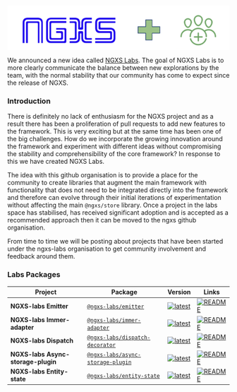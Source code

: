 <p align="center">
   <img src="../assets/ngxs-labs.png" align="center" />
</p>

We announced a new idea called [NGXS Labs](https://github.com/ngxs-labs). The goal of NGXS Labs is to more clearly communicate the balance between new explorations by the team, with the normal stability that our community has come to expect since the release of NGXS.

### Introduction

There is definitely no lack of enthusiasm for the NGXS project and as a result there has been a proliferation of pull requests to add new features to the framework. This is very exciting but at the same time has been one of the big challenges. How do we incorporate the growing innovation around the framework and experiment with different ideas without compromising the stability and comprehensibility of the core framework? In response to this we have created NGXS Labs.

The idea with this github organisation is to provide a place for the community to create libraries that augment the main framework with functionality that does not need to be integrated directly into the framework and therefore can evolve through their initial iterations of experimentation without affecting the main `@ngxs/store` library. Once a project in the labs space has stabilised, has received significant adoption and is accepted as a recommended approach then it can be moved to the ngxs github organisation.

From time to time we will be posting about projects that have been started under the ngxs-labs organisation to get community involvement and feedback around them.

### Labs Packages

| Project | Package | Version | Links |
|---|---|---|---|
**NGXS-labs Emitter** | [`@ngxs-labs/emitter`](https://npmjs.com/package/@ngxs-labs/emitter) | [![latest](https://img.shields.io/npm/v/%40ngxs-labs%2Femitter/latest.svg)](https://npmjs.com/package/@ngxs-labs/emitter) | [![README](https://img.shields.io/badge/README--green.svg)](https://github.com/ngxs-labs/emitter)
**NGXS-labs Immer-adapter** | [`@ngxs-labs/immer-adapter`](https://npmjs.com/package/@ngxs-labs/immer-adapter) | [![latest](https://img.shields.io/npm/v/%40ngxs-labs%2Fimmer-adapter/latest.svg)](https://npmjs.com/package/@ngxs-labs/immer-adapter) | [![README](https://img.shields.io/badge/README--green.svg)](https://github.com/ngxs-labs/immer-adapter)
**NGXS-labs Dispatch** | [`@ngxs-labs/dispatch-decorator`](https://npmjs.com/package/@ngxs-labs/dispatch-decorator) | [![latest](https://img.shields.io/npm/v/%40ngxs-labs%2Fdispatch-decorator/latest.svg)](https://npmjs.com/package/@ngxs-labs/dispatch-decorator) | [![README](https://img.shields.io/badge/README--green.svg)](https://github.com/ngxs-labs/dispatch-decorator)
**NGXS-labs Async-storage-plugin** | [`@ngxs-labs/async-storage-plugin`](https://npmjs.com/package/@ngxs-labs/async-storage-plugin) | [![latest](https://img.shields.io/npm/v/%40ngxs-labs%2Fasync-storage-plugin/latest.svg)](https://npmjs.com/package/@ngxs-labs/async-storage-plugin) | [![README](https://img.shields.io/badge/README--green.svg)](https://github.com/ngxs-labs/async-storage-plugin)
**NGXS-labs Entity-state** | [`@ngxs-labs/entity-state`](https://npmjs.com/package/@ngxs-labs/entity-state) | [![latest](https://img.shields.io/npm/v/%40ngxs-labs%2Fentity-state/latest.svg)](https://npmjs.com/package/@ngxs-labs/entity-state) | [![README](https://img.shields.io/badge/README--green.svg)](https://github.com/ngxs-labs/entity-state)
